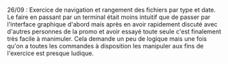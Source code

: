 26/09 : Exercice de navigation et rangement des fichiers par type et date. Le faire en passant par un terminal était moins intuitif que de passer par l'interface graphique d'abord mais après en avoir rapidement discuté avec d'autres personnes de la promo et avoir essayé toute seule c'est finalement très facile à manimuler. Cela demande un peu de logique mais une fois qu'on a toutes les commandes à disposition les manipuler aux fins de l'exercice est presque ludique.

